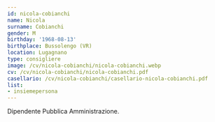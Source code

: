 ```yaml
---
id: nicola-cobianchi
name: Nicola
surname: Cobianchi
gender: M
birthday: '1968-08-13'
birthplace: Bussolengo (VR)
location: Lugagnano
type: consigliere
image: /cv/nicola-cobianchi/nicola-cobianchi.webp
cv: /cv/nicola-cobianchi/nicola-cobianchi.pdf
casellario: /cv/nicola-cobianchi/casellario-nicola-cobianchi.pdf
list:
- insiemepersona
---
```


Dipendente Pubblica Amministrazione.
